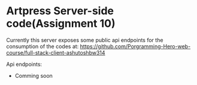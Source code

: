 # Artpress Server-side code(Assignment 10)
Currently this server exposes some public api endpoints for the consumption of the codes at: <https://github.com/Porgramming-Hero-web-course/full-stack-client-ashutoshbw314>

Api endpoints:
* Comming soon



